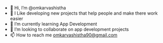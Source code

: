 - 👋 Hi, I’m @omkarvashistha
- 👀 I Like developing new projects that help people and make there work easier
- 🌱 I’m currently learning App Development
- 💞️ I’m looking to collaborate on app development projects
- 📫 How to reach me omkarvashistha90@gmail.com

<!---
omkarvashistha/omkarvashistha is a ✨ special ✨ repository because its `README.md` (this file) appears on your GitHub profile.
You can click the Preview link to take a look at your changes.
--->
